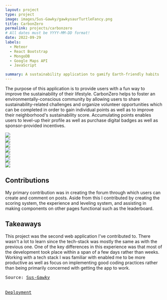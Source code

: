 ```yaml
---
layout: project
type: project
image: images/Sus-Gawky/gawkysaurTurtleFancy.png
title: CarbonZero
permalink: projects/carbonzero
# All dates must be YYYY-MM-DD format!
date: 2022-09-29
labels:
  - Meteor
  - React Bootstrap
  - MongoDB
  - Google Maps API
  - JavaScript

summary: A sustainability application to gamify Earth-friendly habits
---
```


The purpose of this application is to provide users with a fun way to improve the sustainability of their lifestyle. CarbonZero helps to foster an environmentally-conscious community by allowing users to share sustainability-related challenges and organize volunteer opportunities which can be completed in order to gain individual points as well as to improve their neighborhood's sustainability score. Accumulating points enables users to level-up their profile as well as purchase digital badges as well as sponsor-provided incentives.
<br/>

<img class="ui image" src="{{ site.baseurl }}/images/Sus-Gawky/LandingPage.png"/><br/>
<img class="ui image" src="{{ site.baseurl }}/images/Sus-Gawky/HomePage.png"/><br/>
<img class="ui image" src="{{ site.baseurl }}/images/Sus-Gawky/NeighborhoodPage.png"/><br/>
<img class="ui image" src="{{ site.baseurl }}/images/Sus-Gawky/MapPage.png"/><br/>
<img class="ui image" src="{{ site.baseurl }}/images/Sus-Gawky/ListGoalsPage.png"/><br/>
<img class="ui image" src="{{ site.baseurl }}/images/Sus-Gawky/Store.png"/><br/>
<img class="ui image" src="{{ site.baseurl }}/images/Sus-Gawky/ProfilePage.png"/><br/>


<h2>
Contributions
</h2>
My primary contribution was in creating the forum through which users can create and comment on posts. Aside from this I contributed by creating the scoring system, the experience and leveling system, and assisting in making components on other pages functional such as the leaderboard.

<h2>
Takeaways
</h2>
This project was the second web application I've contributed to. There wasn't a lot to learn since the tech-stack was mostly the same as with the previous one. One of the key differences in this experience was that most of the development took place within a span of a few days rather than weeks. Working with a tech stack I was familiar with enabled me to be more productive as well as focus on implementing good coding practices rather than being primarily concerned with getting the app to work.
<pre>Source: <a href="https://github.com/sus-gawky/sus-gawky//"><i class="large github icon"></i>Sus-Gawky</a>
<br/>
<a href="https://sus-gawky.meteorapp.com/">Deployment</a></pre>
<br/>

